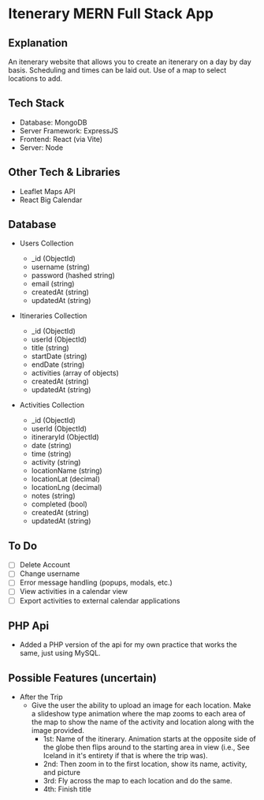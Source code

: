 # Itenerary MERN Full Stack App

## Explanation

An itenerary website that allows you to create an itenerary on a day by day basis. Scheduling and times can be laid out. Use of a map to select locations to add.

## Tech Stack

- Database: MongoDB
- Server Framework: ExpressJS
- Frontend: React (via Vite)
- Server: Node

## Other Tech & Libraries

- Leaflet Maps API
- React Big Calendar

## Database

- Users Collection

  - \_id (ObjectId)
  - username (string)
  - password (hashed string)
  - email (string)
  - createdAt (string)
  - updatedAt (string)

- Itineraries Collection

  - \_id (ObjectId)
  - userId (ObjectId)
  - title (string)
  - startDate (string)
  - endDate (string)
  - activities (array of objects)
  - createdAt (string)
  - updatedAt (string)

- Activities Collection

  - \_id (ObjectId)
  - userId (ObjectId)
  - itineraryId (ObjectId)
  - date (string)
  - time (string)
  - activity (string)
  - locationName (string)
  - locationLat (decimal)
  - locationLng (decimal)
  - notes (string)
  - completed (bool)
  - createdAt (string)
  - updatedAt (string)

## To Do

- [ ] Delete Account
- [ ] Change username
- [ ] Error message handling (popups, modals, etc.)
- [ ] View activities in a calendar view
- [ ] Export activities to external calendar applications

## PHP Api

- Added a PHP version of the api for my own practice that works the same, just using MySQL.

## Possible Features (uncertain)

- After the Trip
  - Give the user the ability to upload an image for each location. Make a slideshow type animation where the map zooms to each area of the map to show the name of the activity and location along with the image provided.
    - 1st: Name of the itinerary. Animation starts at the opposite side of the globe then flips around to the starting area in view (i.e., See Iceland in it's entirety if that is where the trip was).
    - 2nd: Then zoom in to the first location, show its name, activity, and picture
    - 3rd: Fly across the map to each location and do the same.
    - 4th: Finish title
